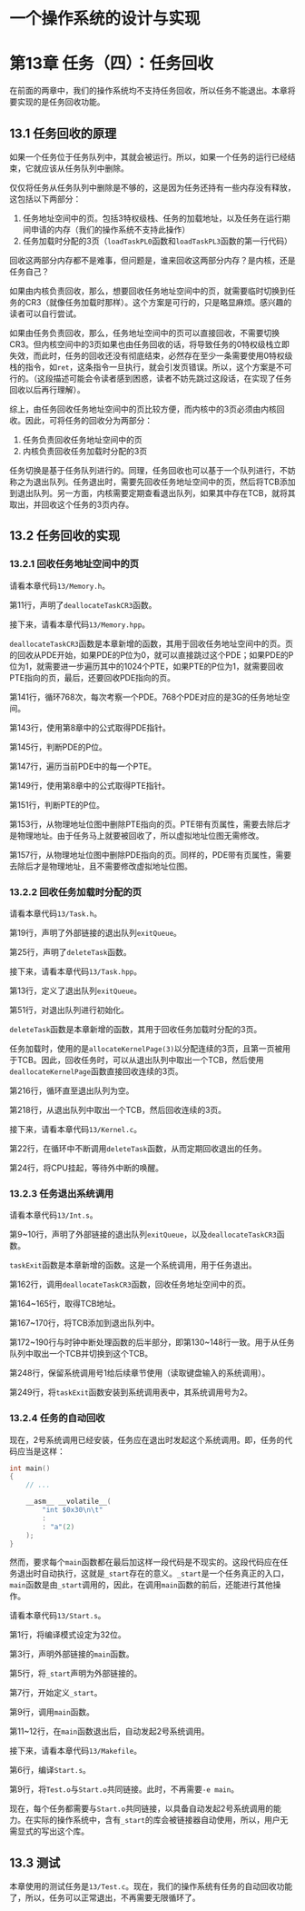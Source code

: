# 一个操作系统的设计与实现

# 第13章 任务（四）：任务回收

在前面的两章中，我们的操作系统均不支持任务回收，所以任务不能退出。本章将要实现的是任务回收功能。

## 13.1 任务回收的原理

如果一个任务位于任务队列中，其就会被运行。所以，如果一个任务的运行已经结束，它就应该从任务队列中删除。

仅仅将任务从任务队列中删除是不够的，这是因为任务还持有一些内存没有释放，这包括以下两部分：

1. 任务地址空间中的页。包括3特权级栈、任务的加载地址，以及任务在运行期间申请的内存（我们的操作系统不支持此操作）
2. 任务加载时分配的3页（`loadTaskPL0`函数和`loadTaskPL3`函数的第一行代码）

回收这两部分内存都不是难事，但问题是，谁来回收这两部分内存？是内核，还是任务自己？

如果由内核负责回收，那么，想要回收任务地址空间中的页，就需要临时切换到任务的CR3（就像任务加载时那样）。这个方案是可行的，只是略显麻烦。感兴趣的读者可以自行尝试。

如果由任务负责回收，那么，任务地址空间中的页可以直接回收，不需要切换CR3。但内核空间中的3页如果也由任务回收的话，将导致任务的0特权级栈立即失效，而此时，任务的回收还没有彻底结束，必然存在至少一条需要使用0特权级栈的指令，如`ret`，这条指令一旦执行，就会引发页错误。所以，这个方案是不可行的。（这段描述可能会令读者感到困惑，读者不妨先跳过这段话，在实现了任务回收以后再行理解）。

综上，由任务回收任务地址空间中的页比较方便，而内核中的3页必须由内核回收。因此，可将任务的回收分为两部分：

1. 任务负责回收任务地址空间中的页
2. 内核负责回收任务加载时分配的3页

任务切换是基于任务队列进行的。同理，任务回收也可以基于一个队列进行，不妨称之为退出队列。任务退出时，需要先回收任务地址空间中的页，然后将TCB添加到退出队列。另一方面，内核需要定期查看退出队列，如果其中存在TCB，就将其取出，并回收这个任务的3页内存。

## 13.2 任务回收的实现

### 13.2.1 回收任务地址空间中的页

请看本章代码`13/Memory.h`。

第11行，声明了`deallocateTaskCR3`函数。

接下来，请看本章代码`13/Memory.hpp`。

`deallocateTaskCR3`函数是本章新增的函数，其用于回收任务地址空间中的页。页的回收从PDE开始，如果PDE的P位为0，就可以直接跳过这个PDE；如果PDE的P位为1，就需要进一步遍历其中的1024个PTE，如果PTE的P位为1，就需要回收PTE指向的页，最后，还要回收PDE指向的页。

第141行，循环768次，每次考察一个PDE。768个PDE对应的是3G的任务地址空间。

第143行，使用第8章中的公式取得PDE指针。

第145行，判断PDE的P位。

第147行，遍历当前PDE中的每一个PTE。

第149行，使用第8章中的公式取得PTE指针。

第151行，判断PTE的P位。

第153行，从物理地址位图中删除PTE指向的页。PTE带有页属性，需要去除后才是物理地址。由于任务马上就要被回收了，所以虚拟地址位图无需修改。

第157行，从物理地址位图中删除PDE指向的页。同样的，PDE带有页属性，需要去除后才是物理地址，且不需要修改虚拟地址位图。

### 13.2.2 回收任务加载时分配的页

请看本章代码`13/Task.h`。

第19行，声明了外部链接的退出队列`exitQueue`。

第25行，声明了`deleteTask`函数。

接下来，请看本章代码`13/Task.hpp`。

第13行，定义了退出队列`exitQueue`。

第51行，对退出队列进行初始化。

`deleteTask`函数是本章新增的函数，其用于回收任务加载时分配的3页。

任务加载时，使用的是`allocateKernelPage(3)`以分配连续的3页，且第一页被用于TCB。因此，回收任务时，可以从退出队列中取出一个TCB，然后使用`deallocateKernelPage`函数直接回收连续的3页。

第216行，循环直至退出队列为空。

第218行，从退出队列中取出一个TCB，然后回收连续的3页。

接下来，请看本章代码`13/Kernel.c`。

第22行，在循环中不断调用`deleteTask`函数，从而定期回收退出的任务。

第24行，将CPU挂起，等待外中断的唤醒。

### 13.2.3 任务退出系统调用

请看本章代码`13/Int.s`。

第9\~10行，声明了外部链接的退出队列`exitQueue`，以及`deallocateTaskCR3`函数。

`taskExit`函数是本章新增的函数。这是一个系统调用，用于任务退出。

第162行，调用`deallocateTaskCR3`函数，回收任务地址空间中的页。

第164\~165行，取得TCB地址。

第167\~170行，将TCB添加到退出队列中。

第172\~190行与时钟中断处理函数的后半部分，即第130\~148行一致。用于从任务队列中取出一个TCB并切换到这个TCB。

第248行，保留系统调用号1给后续章节使用（读取键盘输入的系统调用）。

第249行，将`taskExit`函数安装到系统调用表中，其系统调用号为2。

### 13.2.4 任务的自动回收

现在，2号系统调用已经安装，任务应在退出时发起这个系统调用。即，任务的代码应当是这样：

```c
int main()
{
    // ...

    __asm__ __volatile__(
        "int $0x30\n\t"
        :
        : "a"(2)
    );
}
```

然而，要求每个`main`函数都在最后加这样一段代码是不现实的。这段代码应在任务退出时自动执行，这就是`_start`存在的意义。`_start`是一个任务真正的入口，`main`函数是由`_start`调用的，因此，在调用`main`函数的前后，还能进行其他操作。

请看本章代码`13/Start.s`。

第1行，将编译模式设定为32位。

第3行，声明外部链接的`main`函数。

第5行，将`_start`声明为外部链接的。

第7行，开始定义`_start`。

第9行，调用`main`函数。

第11\~12行，在`main`函数退出后，自动发起2号系统调用。

接下来，请看本章代码`13/Makefile`。

第6行，编译`Start.s`。

第9行，将`Test.o`与`Start.o`共同链接。此时，不再需要`-e main`。

现在，每个任务都需要与`Start.o`共同链接，以具备自动发起2号系统调用的能力。在实际的操作系统中，含有`_start`的库会被链接器自动使用，所以，用户无需显式的写出这个库。

## 13.3 测试

本章使用的测试任务是`13/Test.c`。现在，我们的操作系统有任务的自动回收功能了，所以，任务可以正常退出，不再需要无限循环了。
